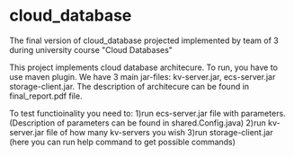 # cloud_database
The final version of cloud_database projected implemented by team of 3 during university course "Cloud Databases"


This project implements cloud database architecure. To run, you have to use maven plugin. We have 3 main jar-files: kv-server.jar, ecs-server.jar storage-client.jar.
The description of architecure can be found in final_report.pdf file.

To test functioinality you need to:
1)run ecs-server.jar file with parameters.(Description of parameters can be found in shared.Config.java)
2)run kv-server.jar file of how many kv-servers you wish
3)run storage-client.jar (here you can run help command to get possible commands)
